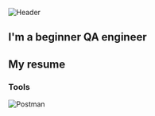 ![Header](https://github.com/Alex108108/alex108108/blob/main/assets/Aleksey%20Dmitriev_1.jpg)

## I'm a beginner QA engineer

## My resume

### Tools
![Postman](https://img.shields.io/badge/-Postman-080E12?style=for-the-badge&logo=postman)